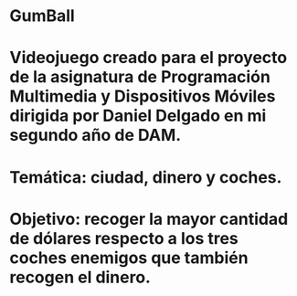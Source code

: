 # GumBall
# Videojuego creado para el proyecto de la asignatura de Programación Multimedia y Dispositivos Móviles dirigida por Daniel Delgado en mi segundo año de DAM.
# Temática: ciudad, dinero y coches.
# Objetivo: recoger la mayor cantidad de dólares respecto a los tres coches enemigos que también recogen el dinero.
